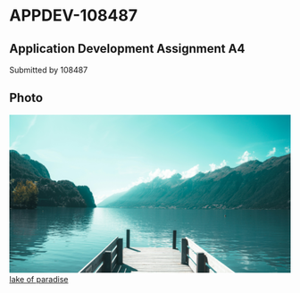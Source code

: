 # APPDEV-108487
## Application Development Assignment A4
Submitted by 108487
## Photo
![lake of paradise](https://github.com/moec108487/APPDEV-108487/blob/72f8934809c7991ff9395b38814cd19df45cd445/photo.jpg)
[lake of paradise](https://github.com/moec108487/APPDEV-108487/blob/72f8934809c7991ff9395b38814cd19df45cd445/photo.jpg)
